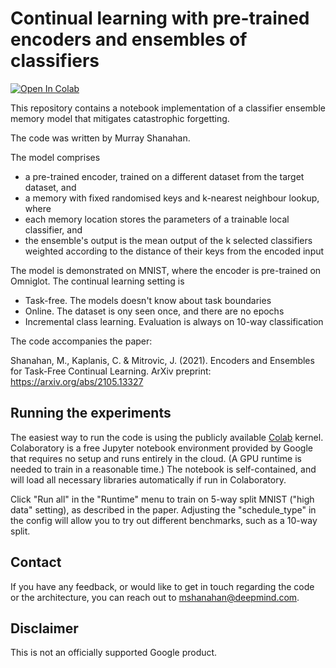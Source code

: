 # Continual learning with pre-trained encoders and ensembles of classifiers
[![Open In Colab](https://colab.research.google.com/assets/colab-badge.svg)](https://colab.research.google.com/github/deepmind/deepmind_research/blob/master/continual_learning/encoders_and_ensembles.ipynb)

This repository contains a notebook implementation of a classifier ensemble memory model that mitigates catastrophic forgetting.

The code was written by Murray Shanahan.

The model comprises
*   a pre-trained encoder, trained on a different dataset from the target dataset, and
*   a memory with fixed randomised keys and k-nearest neighbour lookup, where
*   each memory location stores the parameters of a trainable local classifier, and
*   the ensemble's output is the mean output of the k selected classifiers weighted according to the distance of their keys from the encoded input

The model is demonstrated on MNIST, where the encoder is pre-trained on Omniglot. The continual learning setting is
*   Task-free. The models doesn't know about task boundaries
*   Online. The dataset is ony seen once, and there are no epochs
*   Incremental class learning. Evaluation is always on 10-way classification

The code accompanies the paper:

Shanahan, M., Kaplanis, C. & Mitrovic, J. (2021). Encoders and Ensembles for Task-Free Continual Learning. ArXiv preprint: https://arxiv.org/abs/2105.13327

## Running the experiments

The easiest way to run the code is using the publicly available [Colab](https://colab.research.google.com) kernel. Colaboratory is a free Jupyter notebook environment provided by Google that requires no setup and runs entirely in the cloud. (A GPU runtime is needed to train in a reasonable time.) The notebook is self-contained, and will load all necessary libraries automatically if run in Colaboratory.

Click "Run all" in the "Runtime" menu to train on 5-way split MNIST ("high data" setting), as described in the paper. Adjusting the "schedule_type" in the config will allow you to try out different benchmarks, such as a 10-way split.

## Contact

If you have any feedback, or would like to get in touch regarding the code or the architecture, you can reach out to mshanahan@deepmind.com.

## Disclaimer

This is not an officially supported Google product.

